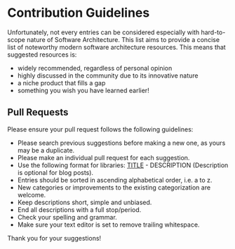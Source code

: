 # Contribution Guidelines

Unfortunately, not every entries can be considered especially with hard-to-scope nature of Software Architecture. This list aims to provide a concise list of noteworthy modern software architecture resources. This means that suggested resources is:

- widely recommended, regardless of personal opinion
- highly discussed in the community due to its innovative nature
- a niche product that fills a gap
- something you wish you have learned earlier!


## Pull Requests

Please ensure your pull request follows the following guidelines:

* Please search previous suggestions before making a new one, as yours may be a duplicate.
* Please make an individual pull request for each suggestion.
* Use the following format for libraries: [TITLE](LINK) - DESCRIPTION (Description is optional for blog posts).
* Entries should be sorted in ascending alphabetical order, i.e. a to z.
* New categories or improvements to the existing categorization are welcome.
* Keep descriptions short, simple and unbiased.
* End all descriptions with a full stop/period.
* Check your spelling and grammar.
* Make sure your text editor is set to remove trailing whitespace.

Thank you for your suggestions!